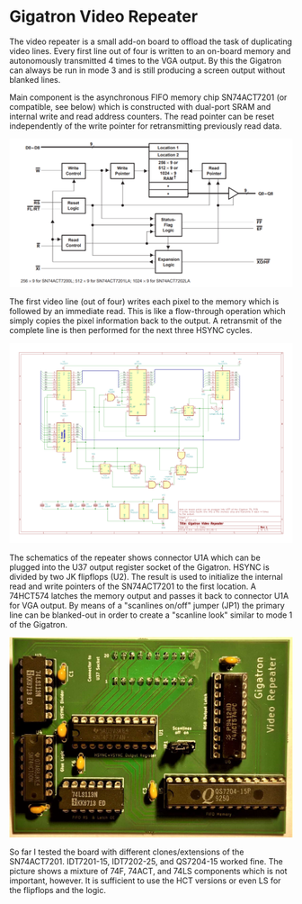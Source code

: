 # Gigatron Video Repeater

The video repeater is a small add-on board to offload the task of duplicating video lines. Every first line out of four is written to an on-board memory and autonomously transmitted 4 times to the VGA output. By this the Gigatron can always be run in mode 3 and is still producing a screen output without blanked lines.

Main component is the asynchronous FIFO memory chip SN74ACT7201 (or compatible, see below) which is constructed with dual-port SRAM and internal write and read address counters. The read pointer can be reset independently of the write pointer for retransmitting previously read data.

![Working principle of the asynchronous FIFO memory chip](AsynchronousFIFO.png?raw=true)

The first video line (out of four) writes each pixel to the memory which is followed by an immediate read. This is like a flow-through operation
which simply copies the pixel information back to the output.
A retransmit of the complete line is then performed for the next three HSYNC cycles.

![Video Repeater schematics](gtfifo4.png?raw=true)

The schematics of the repeater shows connector U1A which can be plugged into the U37 output register socket of the Gigatron. HSYNC is divided by two JK flipflops (U2). The result is used to initialize the internal read and write pointers of the SN74ACT7201 to the first location. A 74HCT574 latches the memory output and passes it back to connector U1A for VGA output.
By means of a "scanlines on/off" jumper (JP1) the primary line can be blanked-out in order to create a "scanline look" similar to mode 1 of the Gigatron.

![Assembled repeater](VideoRepeater.png?raw=true)

So far I tested the board with different clones/extensions of the SN74ACT7201. IDT7201-15, IDT7202-25, and QS7204-15 worked fine.
The picture shows a mixture of 74F, 74ACT, and 74LS components which is not important, however. It is sufficient to use the HCT versions or even LS for the flipflops and the logic.
